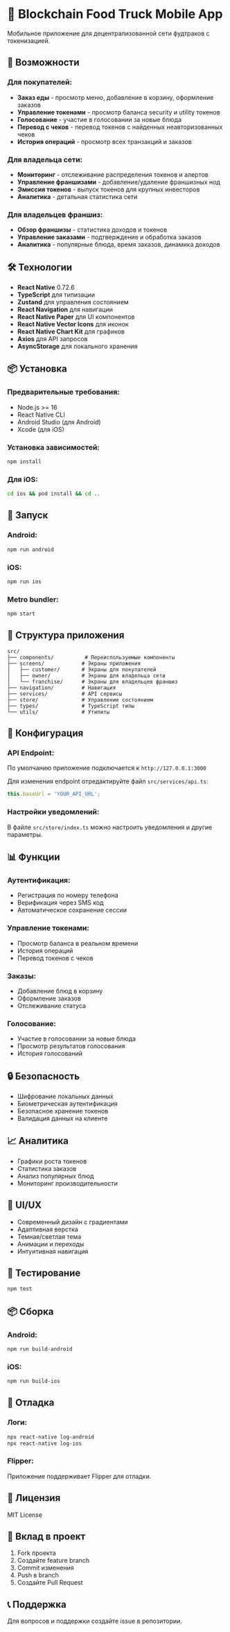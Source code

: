 # 📱 Blockchain Food Truck Mobile App

Мобильное приложение для децентрализованной сети фудтраков с токенизацией.

## 🚀 Возможности

### Для покупателей:
- **Заказ еды** - просмотр меню, добавление в корзину, оформление заказов
- **Управление токенами** - просмотр баланса security и utility токенов
- **Голосование** - участие в голосовании за новые блюда
- **Перевод с чеков** - перевод токенов с найденных неавторизованных чеков
- **История операций** - просмотр всех транзакций и заказов

### Для владельца сети:
- **Мониторинг** - отслеживание распределения токенов и алертов
- **Управление франшизами** - добавление/удаление франшизных нод
- **Эмиссия токенов** - выпуск токенов для крупных инвесторов
- **Аналитика** - детальная статистика сети

### Для владельцев франшиз:
- **Обзор франшизы** - статистика доходов и токенов
- **Управление заказами** - подтверждение и обработка заказов
- **Аналитика** - популярные блюда, время заказов, динамика доходов

## 🛠 Технологии

- **React Native** 0.72.6
- **TypeScript** для типизации
- **Zustand** для управления состоянием
- **React Navigation** для навигации
- **React Native Paper** для UI компонентов
- **React Native Vector Icons** для иконок
- **React Native Chart Kit** для графиков
- **Axios** для API запросов
- **AsyncStorage** для локального хранения

## 📦 Установка

### Предварительные требования:
- Node.js >= 16
- React Native CLI
- Android Studio (для Android)
- Xcode (для iOS)

### Установка зависимостей:
```bash
npm install
```

### Для iOS:
```bash
cd ios && pod install && cd ..
```

## 🚀 Запуск

### Android:
```bash
npm run android
```

### iOS:
```bash
npm run ios
```

### Metro bundler:
```bash
npm start
```

## 📱 Структура приложения

```
src/
├── components/          # Переиспользуемые компоненты
├── screens/            # Экраны приложения
│   ├── customer/       # Экраны для покупателей
│   ├── owner/          # Экраны для владельца сети
│   └── franchise/      # Экраны для владельцев франшиз
├── navigation/         # Навигация
├── services/           # API сервисы
├── store/              # Управление состоянием
├── types/              # TypeScript типы
└── utils/              # Утилиты
```

## 🔧 Конфигурация

### API Endpoint:
По умолчанию приложение подключается к `http://127.0.0.1:3000`

Для изменения endpoint отредактируйте файл `src/services/api.ts`:
```typescript
this.baseUrl = 'YOUR_API_URL';
```

### Настройки уведомлений:
В файле `src/store/index.ts` можно настроить уведомления и другие параметры.

## 📊 Функции

### Аутентификация:
- Регистрация по номеру телефона
- Верификация через SMS код
- Автоматическое сохранение сессии

### Управление токенами:
- Просмотр баланса в реальном времени
- История операций
- Перевод токенов с чеков

### Заказы:
- Добавление блюд в корзину
- Оформление заказов
- Отслеживание статуса

### Голосование:
- Участие в голосовании за новые блюда
- Просмотр результатов голосования
- История голосований

## 🔒 Безопасность

- Шифрование локальных данных
- Биометрическая аутентификация
- Безопасное хранение токенов
- Валидация данных на клиенте

## 📈 Аналитика

- Графики роста токенов
- Статистика заказов
- Анализ популярных блюд
- Мониторинг производительности

## 🎨 UI/UX

- Современный дизайн с градиентами
- Адаптивная верстка
- Темная/светлая тема
- Анимации и переходы
- Интуитивная навигация

## 🧪 Тестирование

```bash
npm test
```

## 📦 Сборка

### Android:
```bash
npm run build-android
```

### iOS:
```bash
npm run build-ios
```

## 🐛 Отладка

### Логи:
```bash
npx react-native log-android
npx react-native log-ios
```

### Flipper:
Приложение поддерживает Flipper для отладки.

## 📄 Лицензия

MIT License

## 🤝 Вклад в проект

1. Fork проекта
2. Создайте feature branch
3. Commit изменения
4. Push в branch
5. Создайте Pull Request

## 📞 Поддержка

Для вопросов и поддержки создайте issue в репозитории.


